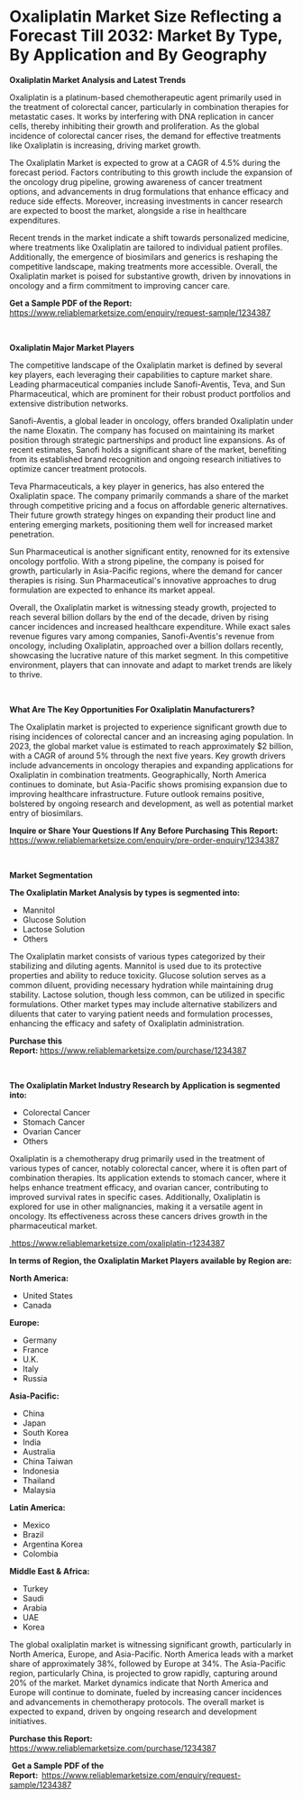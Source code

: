 <p><h1>Oxaliplatin Market Size Reflecting a Forecast Till 2032: Market By Type, By Application and By Geography</h1></p><p><strong>Oxaliplatin Market Analysis and Latest Trends</strong></p>
<p><p>Oxaliplatin is a platinum-based chemotherapeutic agent primarily used in the treatment of colorectal cancer, particularly in combination therapies for metastatic cases. It works by interfering with DNA replication in cancer cells, thereby inhibiting their growth and proliferation. As the global incidence of colorectal cancer rises, the demand for effective treatments like Oxaliplatin is increasing, driving market growth.</p><p>The Oxaliplatin Market is expected to grow at a CAGR of 4.5% during the forecast period. Factors contributing to this growth include the expansion of the oncology drug pipeline, growing awareness of cancer treatment options, and advancements in drug formulations that enhance efficacy and reduce side effects. Moreover, increasing investments in cancer research are expected to boost the market, alongside a rise in healthcare expenditures.</p><p>Recent trends in the market indicate a shift towards personalized medicine, where treatments like Oxaliplatin are tailored to individual patient profiles. Additionally, the emergence of biosimilars and generics is reshaping the competitive landscape, making treatments more accessible. Overall, the Oxaliplatin market is poised for substantive growth, driven by innovations in oncology and a firm commitment to improving cancer care.</p></p>
<p><strong>Get a Sample PDF of the Report:&nbsp;</strong> <a href="https://www.reliablemarketsize.com/enquiry/request-sample/1234387?utm_campaign=2314&utm_medium=2&utm_source=Github&utm_content=ia&utm_term=17042025&utm_id=oxaliplatin">https://www.reliablemarketsize.com/enquiry/request-sample/1234387</a></p>
<p>&nbsp;</p>
<p><strong>Oxaliplatin Major Market Players</strong></p>
<p><p>The competitive landscape of the Oxaliplatin market is defined by several key players, each leveraging their capabilities to capture market share. Leading pharmaceutical companies include Sanofi-Aventis, Teva, and Sun Pharmaceutical, which are prominent for their robust product portfolios and extensive distribution networks.</p><p>Sanofi-Aventis, a global leader in oncology, offers branded Oxaliplatin under the name Eloxatin. The company has focused on maintaining its market position through strategic partnerships and product line expansions. As of recent estimates, Sanofi holds a significant share of the market, benefiting from its established brand recognition and ongoing research initiatives to optimize cancer treatment protocols.</p><p>Teva Pharmaceuticals, a key player in generics, has also entered the Oxaliplatin space. The company primarily commands a share of the market through competitive pricing and a focus on affordable generic alternatives. Their future growth strategy hinges on expanding their product line and entering emerging markets, positioning them well for increased market penetration.</p><p>Sun Pharmaceutical is another significant entity, renowned for its extensive oncology portfolio. With a strong pipeline, the company is poised for growth, particularly in Asia-Pacific regions, where the demand for cancer therapies is rising. Sun Pharmaceutical's innovative approaches to drug formulation are expected to enhance its market appeal.</p><p>Overall, the Oxaliplatin market is witnessing steady growth, projected to reach several billion dollars by the end of the decade, driven by rising cancer incidences and increased healthcare expenditure. While exact sales revenue figures vary among companies, Sanofi-Aventis's revenue from oncology, including Oxaliplatin, approached over a billion dollars recently, showcasing the lucrative nature of this market segment. In this competitive environment, players that can innovate and adapt to market trends are likely to thrive.</p></p>
<p>&nbsp;</p>
<p><strong>What Are The Key Opportunities For Oxaliplatin Manufacturers?</strong></p>
<p><p>The Oxaliplatin market is projected to experience significant growth due to rising incidences of colorectal cancer and an increasing aging population. In 2023, the global market value is estimated to reach approximately $2 billion, with a CAGR of around 5% through the next five years. Key growth drivers include advancements in oncology therapies and expanding applications for Oxaliplatin in combination treatments. Geographically, North America continues to dominate, but Asia-Pacific shows promising expansion due to improving healthcare infrastructure. Future outlook remains positive, bolstered by ongoing research and development, as well as potential market entry of biosimilars.</p></p>
<p><strong>Inquire or Share Your Questions If Any Before Purchasing This Report:</strong> <a href="https://www.reliablemarketsize.com/enquiry/pre-order-enquiry/1234387?utm_campaign=2314&utm_medium=2&utm_source=Github&utm_content=ia&utm_term=17042025&utm_id=oxaliplatin">https://www.reliablemarketsize.com/enquiry/pre-order-enquiry/1234387</a></p>
<p>&nbsp;</p>
<p><strong>Market Segmentation</strong></p>
<p><strong>The Oxaliplatin Market Analysis by types is segmented into:</strong></p>
<p><ul><li>Mannitol</li><li>Glucose Solution</li><li>Lactose Solution</li><li>Others</li></ul></p>
<p><p>The Oxaliplatin market consists of various types categorized by their stabilizing and diluting agents. Mannitol is used due to its protective properties and ability to reduce toxicity. Glucose solution serves as a common diluent, providing necessary hydration while maintaining drug stability. Lactose solution, though less common, can be utilized in specific formulations. Other market types may include alternative stabilizers and diluents that cater to varying patient needs and formulation processes, enhancing the efficacy and safety of Oxaliplatin administration.</p></p>
<p><strong>Purchase this Report:&nbsp;</strong><a href="https://www.reliablemarketsize.com/purchase/1234387?utm_campaign=2314&utm_medium=2&utm_source=Github&utm_content=ia&utm_term=17042025&utm_id=oxaliplatin">https://www.reliablemarketsize.com/purchase/1234387</a></p>
<p>&nbsp;</p>
<p><strong>The Oxaliplatin Market Industry Research by Application is segmented into:</strong></p>
<p><ul><li>Colorectal Cancer</li><li>Stomach Cancer</li><li>Ovarian Cancer</li><li>Others</li></ul></p>
<p><p>Oxaliplatin is a chemotherapy drug primarily used in the treatment of various types of cancer, notably colorectal cancer, where it is often part of combination therapies. Its application extends to stomach cancer, where it helps enhance treatment efficacy, and ovarian cancer, contributing to improved survival rates in specific cases. Additionally, Oxaliplatin is explored for use in other malignancies, making it a versatile agent in oncology. Its effectiveness across these cancers drives growth in the pharmaceutical market.</p></p>
<p><a href="https://www.reliablemarketsize.com/oxaliplatin-r1234387?utm_campaign=2314&utm_medium=2&utm_source=Github&utm_content=ia&utm_term=17042025&utm_id=oxaliplatin">&nbsp;https://www.reliablemarketsize.com/oxaliplatin-r1234387</a></p>
<p><strong>In terms of Region, the Oxaliplatin Market Players available by Region are:</strong></p>
<p>
    <p> <strong> North America: </strong>
        <ul>
            <li>United States</li>
            <li>Canada</li>
        </ul>
        </p> 
    <p> <strong> Europe: </strong>
        <ul>
            <li>Germany</li>
            <li>France</li>
            <li>U.K.</li>
            <li>Italy</li>
            <li>Russia</li>
        </ul>
        </p> 
    <p> <strong> Asia-Pacific: </strong>
        <ul>
            <li>China</li>
            <li>Japan</li>
            <li>South Korea</li>
            <li>India</li>
            <li>Australia</li>
            <li>China Taiwan</li>
            <li>Indonesia</li>
            <li>Thailand</li>
            <li>Malaysia</li>
        </ul>
        </p> 
    <p> <strong> Latin America: </strong>
        <ul>
            <li>Mexico</li>
            <li>Brazil</li>
            <li>Argentina Korea</li>
            <li>Colombia</li>
        </ul>
        </p> 
    <p> <strong> Middle East & Africa: </strong>
        <ul>
            <li>Turkey</li>
            <li>Saudi</li>
            <li>Arabia</li>
            <li>UAE</li>
            <li>Korea</li>
        </ul>
    </p>
    </p>
<p><p>The global oxaliplatin market is witnessing significant growth, particularly in North America, Europe, and Asia-Pacific. North America leads with a market share of approximately 38%, followed by Europe at 34%. The Asia-Pacific region, particularly China, is projected to grow rapidly, capturing around 20% of the market. Market dynamics indicate that North America and Europe will continue to dominate, fueled by increasing cancer incidences and advancements in chemotherapy protocols. The overall market is expected to expand, driven by ongoing research and development initiatives.</p></p>
<p><strong>Purchase this Report: </strong><a href="https://www.reliablemarketsize.com/purchase/1234387?utm_campaign=2314&utm_medium=2&utm_source=Github&utm_content=ia&utm_term=17042025&utm_id=oxaliplatin">https://www.reliablemarketsize.com/purchase/1234387</a></p>
<p>&nbsp;<strong>Get a Sample PDF of the Report:&nbsp;&nbsp;</strong><a href="https://www.reliablemarketsize.com/enquiry/request-sample/1234387?utm_campaign=2314&utm_medium=2&utm_source=Github&utm_content=ia&utm_term=17042025&utm_id=oxaliplatin">https://www.reliablemarketsize.com/enquiry/request-sample/1234387</a></p>
<p><strong></strong></p>
<p><p></p><p></p><p></p></p>